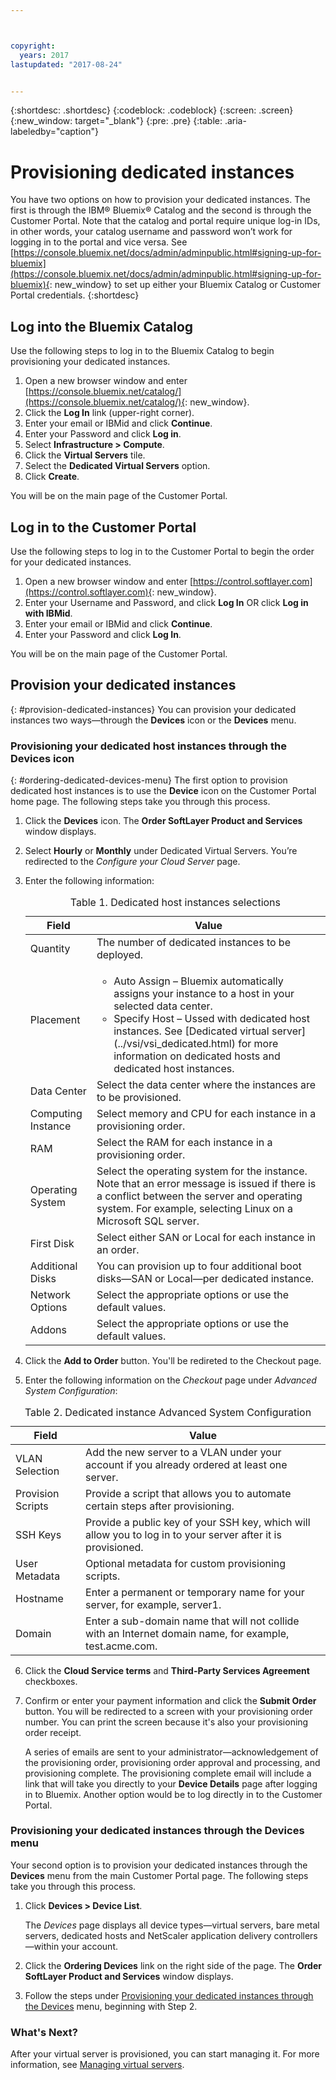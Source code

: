```yaml
---



copyright:
  years: 2017
lastupdated: "2017-08-24"


---
```


{:shortdesc: .shortdesc}
{:codeblock: .codeblock}
{:screen: .screen}
{:new_window: target="_blank"}
{:pre: .pre}
{:table: .aria-labeledby="caption"}


# Provisioning dedicated instances

You have two options on how to provision your dedicated instances. The first is through the IBM® Bluemix® Catalog and the second is through the Customer Portal. Note that the catalog and portal require unique log-in IDs, in other words, your catalog username and password won’t work for logging in to the portal and vice versa. See [https://console.bluemix.net/docs/admin/adminpublic.html#signing-up-for-bluemix](https://console.bluemix.net/docs/admin/adminpublic.html#signing-up-for-bluemix){: new_window}  to set up either your Bluemix Catalog or Customer Portal credentials.
{:shortdesc}

## Log into the Bluemix Catalog
Use the following steps to log in to the Bluemix Catalog to begin provisioning your dedicated instances. 

1. Open a new browser window and enter [https://console.bluemix.net/catalog/](https://console.bluemix.net/catalog/){: new_window}.
2.	Click the **Log In** link (upper-right corner). 
3.	Enter your email or IBMid and click **Continue**.
4.	Enter your Password and click **Log in**.
5.	Select **Infrastructure > Compute**.
6.  Click the **Virtual Servers** tile.
7.	Select the **Dedicated Virtual Servers** option.
8.  Click **Create**. 

You will be on the main page of the Customer Portal.

## Log in to the Customer Portal
Use the following steps to log in to the Customer Portal to begin the order for your dedicated instances.

1.	Open a new browser window and enter [https://control.softlayer.com](https://control.softlayer.com){: new_window}. 
2.	Enter your Username and Password, and click **Log In** OR click **Log in with IBMid**.
3.	Enter your email or IBMid and click **Continue**.
4.	Enter your Password and click **Log In**.

You will be on the main page of the Customer Portal.

## Provision your dedicated instances
{: #provision-dedicated-instances}
You can provision your dedicated instances two ways—through the **Devices** icon or the **Devices** menu.

### Provisioning your dedicated host instances through the Devices icon
{: #ordering-dedicated-devices-menu}
The first option to provision dedicated host instances is to use the **Device** icon on the Customer Portal home page. The following steps take you through this process.

1.	Click the **Devices** icon. The **Order SoftLayer Product and Services** window displays. 
2.  Select **Hourly** or **Monthly** under Dedicated Virtual Servers. You’re redirected to the *Configure your Cloud Server* page. 

3.	Enter the following information:
       
    <table>
    <CAPTION>Table 1. Dedicated host instances selections</CAPTION>
    <THEAD>
    <TR>
    <th>Field</th>
    <th>Value</th>
    </TR>
    </THEAD>
    <TBODY>
    <tr>
    <td>Quantity</td>
    <td>The number of dedicated instances to be deployed.</td>
    </tr>
    <tr>
    <td>Placement</td>
    <td>
    <ul>
    <li>Auto Assign – Bluemix automatically assigns your instance to a host in your selected data center.</li>
    <li>Specify Host – Ussed with dedicated host instances. See [Dedicated virtual server](../vsi/vsi_dedicated.html) for more information on dedicated hosts and dedicated host instances.</li>
    </ul>
    </td>
    </tr>
    <tr>
    <td>Data Center</td>
    <td>Select the data center where the instances are to be provisioned.</td>
    </tr>
    <tr>
    <td>Computing Instance</td>
    <td> Select memory and CPU for each instance in a provisioning order.</td>
    </tr>
    <tr>
    <td>RAM</td>
    <td> Select the RAM for each instance in a provisioning order.</td>
    </tr>
    <tr>
    <td>Operating System</td>
    <td>Select the operating system for the instance. Note that an error message is issued if there is a conflict between the server and operating system. For example, selecting Linux on a Microsoft SQL server.</td>
    </tr>
    <tr>
    <td>First Disk</td>
    <td>Select either SAN or Local for each instance in an order.</td>
    </tr>
    <tr>
    <td>Additional Disks</td>
    <td>You can provision up to four additional boot disks—SAN or Local—per dedicated instance.</td>
    </tr>
    <td>Network Options</td>
    <td> Select the appropriate options or use the default values.</td>
    </tr>
    <tr>
    <td>Addons</td>
    <td> Select the appropriate options or use the default values.</td>
    </tr>
    <tr>
    </TBODY>
    </table> 

4.	Click the **Add to Order** button. You'll be redireted to the Checkout page.
5.  Enter the following information on the *Checkout* page under *Advanced System Configuration*:

<table>
    <CAPTION>Table 2. Dedicated instance Advanced System Configuration</CAPTION>
    <THEAD>
    <TR>
    <th>Field</th>
    <th>Value</th>
    </TR>
    </THEAD>
    <TBODY>
    <tr>
    <td>VLAN Selection</td>
    <td>Add the new server to a VLAN under your account if you already ordered at least one server.</td>
    </tr>
    <tr>
    <td>Provision Scripts</td>
    <td>Provide a script that allows you to automate certain steps after provisioning.</td>
    </tr>
    <tr>
    <td>SSH Keys</td>
    <td>Provide a public key of your SSH key, which will allow you to log in to your server after it is provisioned.</td>
    </tr>
    <tr>
    <td>User Metadata</td>
    <td>Optional metadata for custom provisioning scripts.</td>
    </tr>
    <tr>
    <td>Hostname</td>
    <td>Enter a permanent or temporary name for your server, for example, server1.</td>
    </tr>
    <tr>
    <td>Domain</td>
    <td>Enter a sub-domain name that will not collide with an Internet domain name, for example, test.acme.com.</td>
    </tr>
    </TBODY>
    </table>

6.  Click the **Cloud Service terms** and **Third-Party Services Agreement** checkboxes.
7. Confirm or enter your payment information and click the **Submit Order** button. You will be redirected to a screen with your provisioning order number. You can print the screen because it's also your provisioning order receipt.

    A series of emails are sent to your administrator—acknowledgement of the provisioning order, provisioning order approval and processing, and provisioning complete. The provisioning complete email will include a link that will take you directly to your **Device Details** page after logging in to Bluemix. Another option would be to log directly in to the Customer Portal.

### Provisioning your dedicated instances through the Devices menu

Your second option is to provision your dedicated instances through the **Devices** menu from the main Customer Portal page. The following steps take you through this process.

1.	Click **Devices > Device List**. 
 
    The *Devices* page displays all device types—virtual servers, bare metal servers, dedicated hosts and NetScaler application delivery controllers—within your account. 

2.	Click the **Ordering Devices** link on the right side of the page.
    The **Order SoftLayer Product and Services** window displays.
3.	Follow the steps under [Provisioning your dedicated instances through the Devices](#ordering-dedicated-devices-menu) menu, beginning with Step 2.

### What's Next?
After your virtual server is provisioned, you can start managing it. For more information, see [Managing virtual servers](../vsi/vsi_managing.html).
